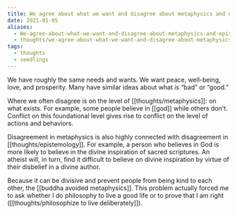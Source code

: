 ```yaml
---
title: We agree about what we want and disagree about metaphysics and epistemology
date: 2021-01-05
aliases:
  - We-agree-about-what-we-want-and-disagree-about-metaphysics-and-epistemology
  - thoughts/we-agree-about-what-we-want-and-disagree-about-metaphysics-and-epistemology
tags:
  - thoughts
  - seedlings
---
```

We have roughly the same needs and wants. We want peace, well-being, love, and prosperity. Many have similar ideas about what is “bad” or “good.”

Where we often disagree is on the level of [[thoughts/metaphysics]]: on what exists. For example, some people believe in [[god]] while others don't. Conflict on this foundational level gives rise to conflict on the level of actions and behaviors.

Disagreement in metaphysics is also highly connected with disagreement in [[thoughts/epistemology]]. For example, a person who believes in God is more likely to believe in the divine inspiration of sacred scriptures. An atheist will, in turn, find it difficult to believe on divine inspiration by virtue of their disbelief in a divine author.

Because it can be divisive and prevent people from being kind to each other, the [[buddha avoided metaphysics]]. This problem actually forced me to ask whether I do philosophy to live a good life or to prove that I am right ([[thoughts/philosophize to live deliberately]]).

